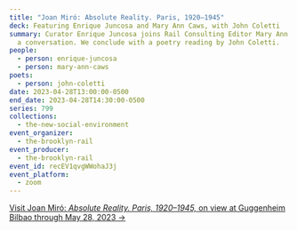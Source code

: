 ```yaml
---
title: "Joan Miró: Absolute Reality. Paris, 1920–1945"
deck: Featuring Enrique Juncosa and Mary Ann Caws, with John Coletti
summary: Curator Enrique Juncosa joins Rail Consulting Editor Mary Ann Caws for
  a conversation. We conclude with a poetry reading by John Coletti.
people:
  - person: enrique-juncosa
  - person: mary-ann-caws
poets:
  - person: john-coletti
date: 2023-04-28T13:00:00-0500
end_date: 2023-04-28T14:30:00-0500
series: 799
collections:
  - the-new-social-environment
event_organizer:
  - the-brooklyn-rail
event_producer:
  - the-brooklyn-rail
event_id: recEV1qvgWWohaJ3j
event_platform:
  - zoom
---
```

[V﻿isit Joan Miró: *Absolute Reality. Paris, 1920–1945,* on view at Guggenheim Bilbao through May 28, 2023 →](https://www.guggenheim-bilbao.eus/en/exhibitions/joan-miro-absolute-reality-paris-1920-1945)